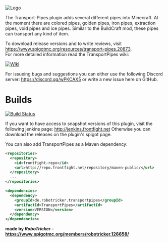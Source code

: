 ![Logo](https://img2.picload.org/image/riwprwgr/logo.png)

The Transport-Pipes plugin adds several different pipes into Minecraft. At the moment there are colored pipes, golden pipes, iron pipes, extraction pipes, void pipes and ice pipes. Similar to the BuildCraft mod, these pipes can transport any kind of item.

To download release versions and to write reviews, visit https://www.spigotmc.org/resources/transport-pipes.20873.  
For more detailed information read the TransportPipes wiki:

<a href="https://github.com/RoboTricker/Transport-Pipes/wiki">![Wiki](https://cdn.discordapp.com/attachments/315609061859131392/340971064937152512/Logomakr_5JxOqW.png)</a>

For issueing bugs and suggestions you can either use the following Discord server:
https://discord.gg/wPKCAX5
or write a new issue here on GitHub.
# Builds

<a href="http://jenkins.frontfight.net/job/TransportPipes">![Build Status](http://jenkins.frontfight.net/job/TransportPipes/badge/icon)</a>

If you want to have access to snapshot versions of this plugin, visit the following jenkins page: http://jenkins.frontfight.net
Otherwise you can download the releases on the plugin's spigot page.

You can also add TransportPipes as a Maven dependency:
```xml
<repositories>
  <repository>
    <id>frontfight-repo</id>
    <url>http://repo.frontfight.net/repository/maven-public/</url>
  </repository>
  ...
</repositories>

<dependencies>
  <dependency>
    <groupId>de.robotricker.transportpipes</groupId>
    <artifactId>TransportPipes</artifactId>
    <version>VERSION</version>
  </dependency>
</dependencies>
```

__made by *RoboTricker* - https://www.spigotmc.org/members/robotricker.126658/__
